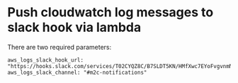 Push cloudwatch log messages to slack hook via lambda
=====================================================

There are two required parameters:

```
aws_logs_slack_hook_url: "https://hooks.slack.com/services/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"
aws_logs_slack_channel: "#m2c-notifications"
```